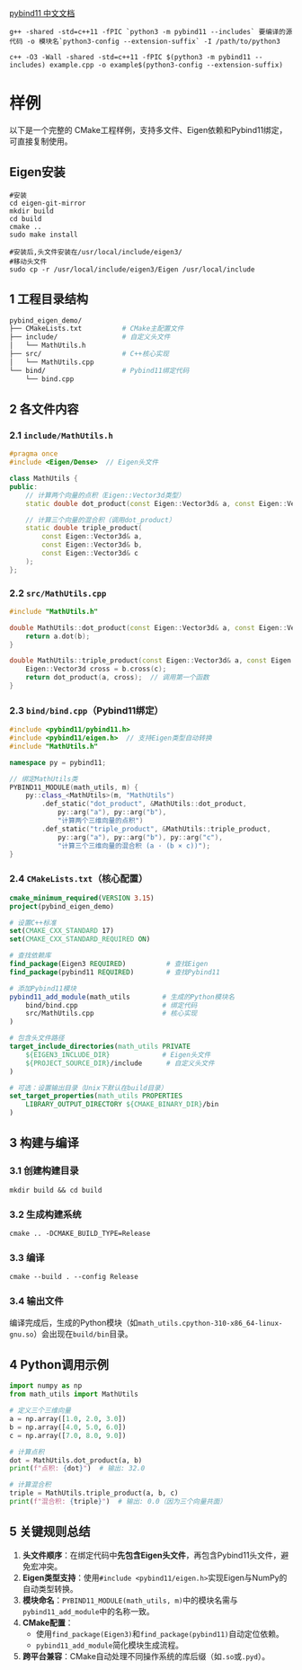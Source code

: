 [pybind11 中文文档](https://geekdaxue.co/read/pybind11-CN/summary.md#bj05n5)
```shell
g++ -shared -std=c++11 -fPIC `python3 -m pybind11 --includes` 要编译的源代码 -o 模块名`python3-config --extension-suffix` -I /path/to/python3

c++ -O3 -Wall -shared -std=c++11 -fPIC $(python3 -m pybind11 --includes) example.cpp -o example$(python3-config --extension-suffix)
```
# 样例
以下是一个完整的 CMake工程样例，支持多文件、Eigen依赖和Pybind11绑定，可直接复制使用。
## Eigen安装
```shell
#安装
cd eigen-git-mirror
mkdir build
cd build
cmake ..
sudo make install
 
#安装后,头文件安装在/usr/local/include/eigen3/
#移动头文件
sudo cp -r /usr/local/include/eigen3/Eigen /usr/local/include 
```
## 1 工程目录结构
```bash
pybind_eigen_demo/
├── CMakeLists.txt          # CMake主配置文件
├── include/                # 自定义头文件
│   └── MathUtils.h        
├── src/                    # C++核心实现
│   └── MathUtils.cpp      
└── bind/                   # Pybind11绑定代码
    └── bind.cpp
```
## 2 各文件内容
### 2.1 `include/MathUtils.h`
```cpp
#pragma once
#include <Eigen/Dense>  // Eigen头文件

class MathUtils {
public:
    // 计算两个向量的点积（Eigen::Vector3d类型）
    static double dot_product(const Eigen::Vector3d& a, const Eigen::Vector3d& b);

    // 计算三个向量的混合积（调用dot_product）
    static double triple_product(
        const Eigen::Vector3d& a,
        const Eigen::Vector3d& b,
        const Eigen::Vector3d& c
    );
};
```
### 2.2 `src/MathUtils.cpp`
```cpp
#include "MathUtils.h"

double MathUtils::dot_product(const Eigen::Vector3d& a, const Eigen::Vector3d& b) {
    return a.dot(b);
}

double MathUtils::triple_product(const Eigen::Vector3d& a, const Eigen::Vector3d& b, const Eigen::Vector3d& c) {
    Eigen::Vector3d cross = b.cross(c);
    return dot_product(a, cross);  // 调用第一个函数
}
```
### 2.3 `bind/bind.cpp`（Pybind11绑定）
```cpp
#include <pybind11/pybind11.h>
#include <pybind11/eigen.h>  // 支持Eigen类型自动转换
#include "MathUtils.h"

namespace py = pybind11;

// 绑定MathUtils类
PYBIND11_MODULE(math_utils, m) {
    py::class_<MathUtils>(m, "MathUtils")
        .def_static("dot_product", &MathUtils::dot_product,
            py::arg("a"), py::arg("b"),
            "计算两个三维向量的点积")
        .def_static("triple_product", &MathUtils::triple_product,
            py::arg("a"), py::arg("b"), py::arg("c"),
            "计算三个三维向量的混合积 (a · (b × c))");
}
```
### 2.4 `CMakeLists.txt`（核心配置）
```cmake
cmake_minimum_required(VERSION 3.15)
project(pybind_eigen_demo)

# 设置C++标准
set(CMAKE_CXX_STANDARD 17)
set(CMAKE_CXX_STANDARD_REQUIRED ON)

# 查找依赖库
find_package(Eigen3 REQUIRED)          # 查找Eigen
find_package(pybind11 REQUIRED)        # 查找Pybind11

# 添加Pybind11模块
pybind11_add_module(math_utils        # 生成的Python模块名
    bind/bind.cpp                     # 绑定代码
    src/MathUtils.cpp                 # 核心实现
)

# 包含头文件路径
target_include_directories(math_utils PRIVATE
    ${EIGEN3_INCLUDE_DIR}             # Eigen头文件
    ${PROJECT_SOURCE_DIR}/include      # 自定义头文件
)

# 可选：设置输出目录（Unix下默认在build目录）
set_target_properties(math_utils PROPERTIES
    LIBRARY_OUTPUT_DIRECTORY ${CMAKE_BINARY_DIR}/bin
)
```
## 3 构建与编译
### 3.1 创建构建目录
```shell
mkdir build && cd build
```
### 3.2 生成构建系统
```shell
cmake .. -DCMAKE_BUILD_TYPE=Release
```
### 3.3 编译
```shell
cmake --build . --config Release
```
### **3.4 输出文件**
编译完成后，生成的Python模块（如`math_utils.cpython-310-x86_64-linux-gnu.so`）会出现在`build/bin`目录。
## 4 Python调用示例
```python
import numpy as np
from math_utils import MathUtils

# 定义三个三维向量
a = np.array([1.0, 2.0, 3.0])
b = np.array([4.0, 5.0, 6.0])
c = np.array([7.0, 8.0, 9.0])

# 计算点积
dot = MathUtils.dot_product(a, b)
print(f"点积: {dot}")  # 输出: 32.0

# 计算混合积
triple = MathUtils.triple_product(a, b, c)
print(f"混合积: {triple}")  # 输出: 0.0（因为三个向量共面）
```
## 5 关键规则总结
1. **头文件顺序**：在绑定代码中**先包含Eigen头文件**，再包含Pybind11头文件，避免宏冲突。
2. **Eigen类型支持**：使用`#include <pybind11/eigen.h>`实现Eigen与NumPy的自动类型转换。
3. **模块命名**：`PYBIND11_MODULE(math_utils, m)`中的模块名需与`pybind11_add_module`中的名称一致。
4. **CMake配置**：
    - 使用`find_package(Eigen3)`和`find_package(pybind11)`自动定位依赖。
    - `pybind11_add_module`简化模块生成流程。
5. **跨平台兼容**：CMake自动处理不同操作系统的库后缀（如`.so`或`.pyd`）。